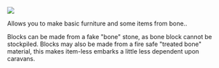 
![](/wshop?addon=User/Bonecarver&file=building_user_bonecarver.txt&id=BONECARVER)

Allows you to make basic furniture and some items from bone..

Blocks can be made from a fake "bone" stone, as bone block cannot be stockpiled.
Blocks may also be made from a fire safe "treated bone" material, this makes item-less embarks
a little less dependent upon caravans.
